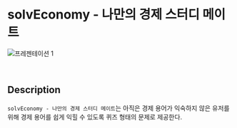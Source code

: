 # solvEconomy - 나만의 경제 스터디 메이트

![프레젠테이션 1](https://github.com/SolvEconomy/SolvEconomy-Client/assets/110466553/59d451ba-1b37-40a3-a934-7e166f3e65e3)

<br>

## Description

`solvEconomy - 나만의 경제 스터디 메이트`는 아직은 경제 용어가 익숙하지 않은 유저를 위해 경제 용어를 쉽게 익힐 수 있도록 퀴즈 형태의 문제로 제공한다.


